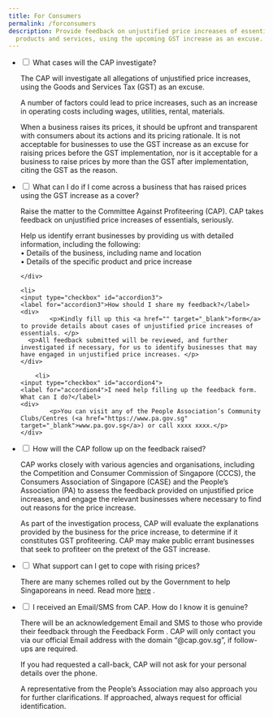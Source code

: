 ```yaml
---
title: For Consumers
permalink: /forconsumers
description: Provide feedback on unjustified price increases of essential
  products and services, using the upcoming GST increase as an excuse.
---
```

<ul class="jekyllcodex_accordion">
  <li>
    <input type="checkbox" id="accordion1">
    <label for="accordion1">What cases will the CAP investigate?</label>
    <div>
      <p>The CAP will investigate all allegations of unjustified price increases, using the Goods and Services Tax (GST) as an excuse. </p>
      <p>A number of factors could lead to price increases, such as an increase in operating costs including wages, utilities, rental, materials. </p>
			<p>When a business raises its prices, it should be upfront and transparent with consumers about its actions and its pricing rationale. It is not acceptable for businesses to use the GST increase as an excuse for raising prices before the GST implementation, nor is it acceptable for a business to raise prices by more than the GST after implementation, citing the GST as the reason.</p>
    </div>
  </li>
	<li>
    <input type="checkbox" id="accordion2">
    <label for="accordion2">What can I do if I come across a business that has raised prices using the GST increase as a cover?</label>
    <div>
      <p>Raise the matter to the Committee Against Profiteering (CAP). CAP takes feedback on unjustified price increases of essentials, seriously. </p>
      <p>Help us identify errant businesses by providing us with detailed information, including the following:
				<br>
  •	Details of the business, including name and location
				<br>
  •	Details of the specific product and price increase</p>

    </div>
  </li>
	
	<li>
    <input type="checkbox" id="accordion3">
    <label for="accordion3">How should I share my feedback?</label>
    <div>
			<p>Kindly fill up this <a href="" target="_blank">form</a>  to provide details about cases of unjustified price increases of essentials. </p>
      <p>All feedback submitted will be reviewed, and further investigated if necessary, for us to identify businesses that may have engaged in unjustified price increases. </p>
    </div>
  </li>
	
		<li>
    <input type="checkbox" id="accordion4">
    <label for="accordion4">I need help filling up the feedback form. What can I do?</label>
    <div>
			<p>You can visit any of the People Association’s Community Clubs/Centres (<a href="https://www.pa.gov.sg" target="_blank">www.pa.gov.sg</a>) or call xxxx xxxx.</p>
    </div>
  </li>
	<li>
    <input type="checkbox" id="accordion5">
    <label for="accordion5">How will the CAP follow up on the feedback raised?</label>
    <div>
			<p>CAP works closely with various agencies and organisations, including the Competition and Consumer Commission of Singapore (CCCS), the Consumers Association of Singapore (CASE) and the People’s Association (PA) to assess the feedback provided on unjustified price increases, and engage the relevant businesses where necessary to find out reasons for the price increase. </p>
      <p>As part of the investigation process, CAP will evaluate the explanations provided by the business for the price increase, to determine if it constitutes GST profiteering. CAP may make public errant businesses that seek to profiteer on the pretext of the GST increase.</p>
    </div>
  </li>
	<li>
    <input type="checkbox" id="accordion6">
			<label for="accordion6">What support can I get to cope with rising prices?</label>
    <div>
			<p>There are many schemes rolled out by the Government to help Singaporeans in need. Read more <a href="https://go.gov.sg/gmtmd5" target="_blank">here</a> . </p>
    </div>
  </li>
	<li>
    <input type="checkbox" id="accordion7">
			<label for="accordion7">I received an Email/SMS from CAP. How do I know it is genuine? </label>
    <div>
			<p>There will be an acknowledgement Email and SMS to those who provide their feedback through the Feedback Form . CAP will only contact you via our official Email address with the domain “@cap.gov.sg”, if follow-ups are required. </p>
			<p>If you had requested a call-back, CAP will not ask for your personal details over the phone. </p>
			<p>A representative from the People’s Association may also approach you for further clarifications. If approached, always request for official identification.</p>
    </div>
  </li>
	</ul>
